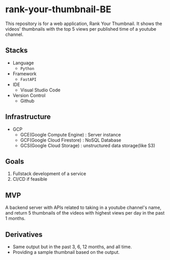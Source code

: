 # rank-your-thumbnail-BE
This repository is for a web application, Rank Your Thumbnail. It shows the videos' thumbnails with the top 5 views per published time of a youtube channel.

## Stacks
- Language
   - `Python`
- Framework
   - `FastAPI`
- IDE
   - Visual Studio Code
- Version Control
   - Github

## Infrastructure
- GCP
   - GCE(Google Compute Engine) : Server instance
   - GCF(Google Cloud Firestore) : NoSQL Database
   - GCS(Google Cloud Storage) : unstructured data storage(like S3)
 
## Goals
1. Fullstack development of a service
2. CI/CD if feasible

## MVP
A backend server with APIs related to taking in a youtube channel's name, and return 5 thumbnails of the videos with highest views per day in the past 1 months.

## Derivatives
- Same output but in the past 3, 6, 12 months, and all time.
- Providing a sample thumbnail based on the output.
